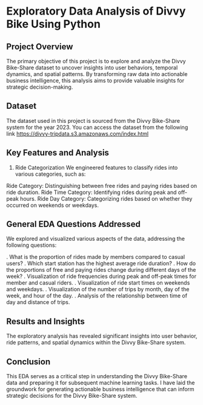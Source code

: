 # Exploratory Data Analysis of Divvy Bike Using Python
## Project Overview
The primary objective of this project is to explore and analyze the Divvy Bike-Share dataset to uncover insights into user behaviors, temporal dynamics, and spatial patterns. By transforming raw data into actionable business intelligence, this analysis aims to provide valuable insights for strategic decision-making.

## Dataset
The dataset used in this project is sourced from the Divvy Bike-Share system for the year 2023. You can access the dataset from the following link https://divvy-tripdata.s3.amazonaws.com/index.html

## Key Features and Analysis
1. Ride Categorization
We engineered features to classify rides into various categories, such as:

Ride Category: Distinguishing between free rides and paying rides based on ride duration.
Ride Time Category: Identifying rides during peak and off-peak hours.
Ride Day Category: Categorizing rides based on whether they occurred on weekends or weekdays.

## General EDA Questions Addressed
We explored and visualized various aspects of the data, addressing the following questions:

. What is the proportion of rides made by members compared to casual users?
. Which start station has the highest average ride duration?
. How do the proportions of free and paying rides change during different days of the week?
. Visualization of ride frequencies during peak and off-peak times for member and casual riders.
. Visualization of ride start times on weekends and weekdays.
. Visualization of the number of trips by month, day of the week, and hour of the day.
. Analysis of the relationship between time of day and distance of trips.

## Results and Insights
The exploratory analysis has revealed significant insights into user behavior, ride patterns, and spatial dynamics within the Divvy Bike-Share system. 

## Conclusion
This EDA serves as a critical step in understanding the Divvy Bike-Share data and preparing it for subsequent machine learning tasks. I have laid the groundwork for generating actionable business intelligence that can inform strategic decisions for the Divvy Bike-Share system.











